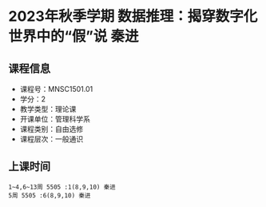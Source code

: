 # 2023年秋季学期 数据推理：揭穿数字化世界中的“假”说 秦进






## 课程信息

- 课程号：MNSC1501.01
- 学分：2
- 教学类型：理论课
- 开课单位：管理科学系
- 课程类别：自由选修
- 课程层次：一般通识

## 上课时间

```
1~4,6~13周 5505 :1(8,9,10) 秦进
5周 5505 :6(8,9,10) 秦进
```

